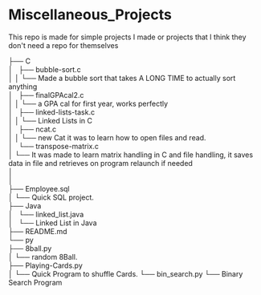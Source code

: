 # Miscellaneous_Projects

This repo is made for simple projects I made or projects that I think they don't need a repo for themselves


├── C  
│   ├── bubble-sort.c   
│   │      └──  Made a bubble sort that takes A LONG TIME to actually sort anything  
│   ├── finalGPAcal2.c  
│   │        └── a GPA cal for first year, works perfectly  
│   ├── linked-lists-task.c  
│   │         └── Linked Lists in C  
│   ├── ncat.c  
│   │     └── new Cat it was to learn how to open files and read.  
│   └── transpose-matrix.c   
│        └── It was made to learn matrix handling in C and file handling, it saves data in file and retrieves on program relaunch if needed  
│  
│  
├── Employee.sql  
│     └── Quick SQL project.  
├── Java  
│   └── linked_list.java  
│           └── Linked List in Java  
├── README.md  
└── py  
    ├── 8ball.py  
    │      └── random 8Ball.  
    ├── Playing-Cards.py  
    │       └── Quick Program to shuffle Cards.
    └── bin_search.py
            └── Binary Search Program
